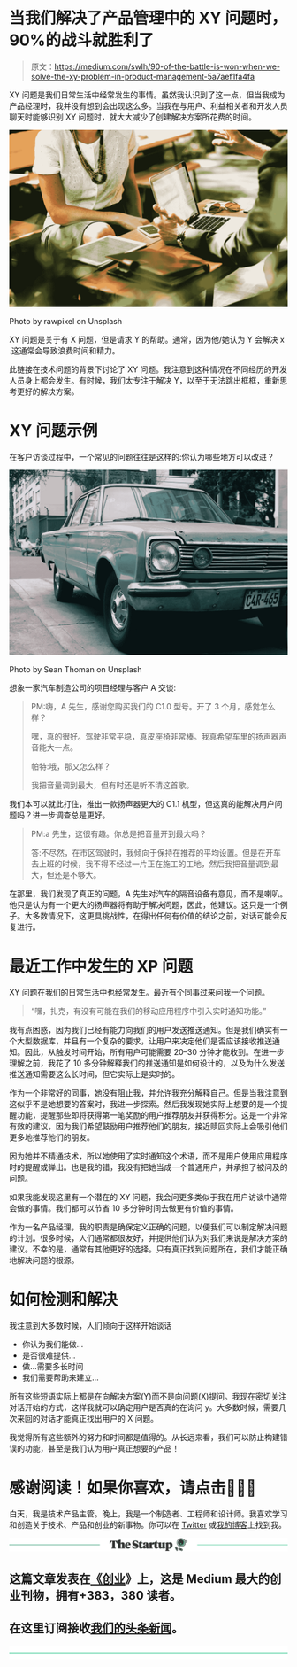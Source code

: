 # 当我们解决了产品管理中的 XY 问题时，90%的战斗就胜利了

> 原文：<https://medium.com/swlh/90-of-the-battle-is-won-when-we-solve-the-xy-problem-in-product-management-5a7aef1fa4fa>

XY 问题是我们日常生活中经常发生的事情。虽然我认识到了这一点，但当我成为产品经理时，我并没有想到会出现这么多。当我在与用户、利益相关者和开发人员聊天时能够识别 XY 问题时，就大大减少了创建解决方案所花费的时间。

![](img/2220f0ffbc97b8c1c0f929316abeaf80.png)

Photo by rawpixel on Unsplash

XY 问题是关于有 X 问题，但是请求 Y 的帮助。通常，因为他/她认为 Y 会解决 x .这通常会导致浪费时间和精力。

此链接在技术问题的背景下讨论了 XY 问题。我注意到这种情况在不同经历的开发人员身上都会发生。有时候，我们太专注于解决 Y，以至于无法跳出框框，重新思考更好的解决方案。

# XY 问题示例

在客户访谈过程中，一个常见的问题往往是这样的:你认为哪些地方可以改进？

![](img/02bd06cf73bb7800b311d6ea47a69ae0.png)

Photo by Sean Thoman on Unsplash

想象一家汽车制造公司的项目经理与客户 A 交谈:

> PM:嗨，A 先生，感谢您购买我们的 C1.0 型号。开了 3 个月，感觉怎么样？
> 
> 嘿，真的很好。驾驶非常平稳，真皮座椅非常棒。我真希望车里的扬声器声音能大一点。
> 
> 帕特:哦，那又怎么样？
> 
> 我把音量调到最大，但有时还是听不清这首歌。

我们本可以就此打住，推出一款扬声器更大的 C1.1 机型，但这真的能解决用户问题吗？进一步调查总是更好。

> PM:a 先生，这很有趣。你总是把音量开到最大吗？
> 
> 答:不尽然，在市区驾驶时，我倾向于保持在推荐的平均设置。但是在开车去上班的时候，我不得不经过一片正在施工的工地，然后我把音量调到最大，但还是不够大。

在那里，我们发现了真正的问题，A 先生对汽车的隔音设备有意见，而不是喇叭。他只是认为有一个更大的扬声器将有助于解决问题，因此，他建议。这只是一个例子。大多数情况下，这更具挑战性，在得出任何有价值的结论之前，对话可能会反复进行。

# 最近工作中发生的 XP 问题

XY 问题在我们的日常生活中也经常发生。最近有个同事过来问我一个问题。

> “嘿，扎克，有没有可能在我们的移动应用程序中引入实时通知功能。”

我有点困惑，因为我们已经有能力向我们的用户发送推送通知。但是我们确实有一个大型数据库，并且有一个复杂的要求，让用户来决定他们是否应该接收推送通知。因此，从触发时间开始，所有用户可能需要 20–30 分钟才能收到。在进一步理解之前，我花了 10 多分钟解释我们的推送通知是如何设计的，以及为什么发送推送通知需要这么长时间，但它实际上是实时的。

作为一个非常好的同事，她没有阻止我，并允许我充分解释自己。但是当我注意到这似乎不是她想要的答案时，我进一步探索。然后我发现她实际上想要的是一个提醒功能，提醒那些即将获得第一笔奖励的用户推荐朋友并获得积分。这是一个非常有效的建议，因为我们希望鼓励用户推荐他们的朋友，接近赎回实际上会吸引他们更多地推荐他们的朋友。

因为她并不精通技术，所以她使用了实时通知这个术语，而不是用户使用应用程序时的提醒或弹出。也是我的错，我没有把她当成一个普通用户，并承担了被问及的问题。

如果我能发现这里有一个潜在的 XY 问题，我会问更多类似于我在用户访谈中通常会做的事情。我们都可以节省 10 多分钟时间去做更有价值的事情。

作为一名产品经理，我的职责是确保定义正确的问题，以便我们可以制定解决问题的计划。很多时候，人们通常都很友好，并提供他们认为对我们来说是解决方案的建议。不幸的是，通常有其他更好的选择。只有真正找到问题所在，我们才能正确地解决问题的根源。

# 如何检测和解决

我注意到大多数时候，人们倾向于这样开始谈话

*   你认为我们能做…
*   是否很难提供…
*   做…需要多长时间
*   我们需要帮助来建立…

所有这些短语实际上都是在向解决方案(Y)而不是向问题(X)提问。我现在密切关注对话开始的方式，这样我就可以确定用户是否真的在询问 y。大多数时候，需要几次来回的对话才能真正找出用户的 X 问题。

我觉得所有这些额外的努力和时间都是值得的。从长远来看，我们可以防止构建错误的功能，甚至是我们认为用户真正想要的产品！

# 感谢阅读！如果你喜欢，请点击👏👏👏

白天，我是技术产品主管。晚上，我是一个制造者、工程师和设计师。我喜欢学习和创造关于技术、产品和创业的新事物。你可以在 [Twitter](https://twitter.com/Zaccc123) 或[我的博客](https://zackwan.app/)上找到我。

[![](img/308a8d84fb9b2fab43d66c117fcc4bb4.png)](https://medium.com/swlh)

## 这篇文章发表在[《创业](https://medium.com/swlh)》上，这是 Medium 最大的创业刊物，拥有+383，380 读者。

## 在这里订阅接收[我们的头条新闻](http://growthsupply.com/the-startup-newsletter/)。

[![](img/b0164736ea17a63403e660de5dedf91a.png)](https://medium.com/swlh)